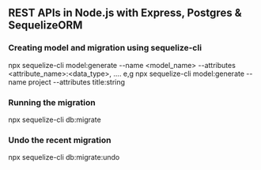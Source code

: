 ## REST APIs in Node.js with Express, Postgres & SequelizeORM

### Creating model and migration using sequelize-cli 
npx sequelize-cli model:generate --name <model_name> --attributes <attribute_name>:<data_type>, ....
e,g
npx sequelize-cli model:generate --name project --attributes title:string

### Running the migration
npx sequelize-cli db:migrate

### Undo the recent migration
npx sequelize-cli db:migrate:undo
